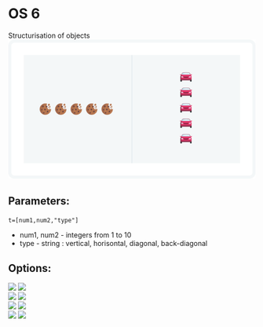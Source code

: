 # OS 6
Structurisation of objects  
<img src = "img/design.png">


## Parameters:
```t=[num1,num2,"type"]```
* num1, num2 - integers from 1 to 10
* type - string : vertical, horisontal, diagonal, back-diagonal


## Options:
<img src = "img/left-sector.png">  <img src = "img/right-sector.png">   
<img src = "img/left-sector-1.png">  <img src = "img/right-sector-1.png">   
<img src = "img/left-sector-2.png">  <img src = "img/right-sector-2.png">   
<img src = "img/left-sector-3.png">  <img src = "img/right-sector-3.png">   

